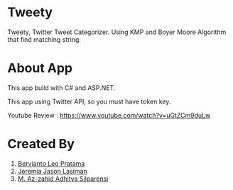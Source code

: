 # Tweety
Tweety, Twitter Tweet Categorizer. Using KMP and Boyer Moore Algorithm that find matching string.

# About App

This app build with C# and ASP.NET.

This app using Twitter API, so you must have token key.

Youtube Review : https://www.youtube.com/watch?v=uGtZCm9duLw

# Created By

1. [Bervianto Leo Pratama](https://github.com/berviantoleo)
2. [Jeremia Jason Lasiman](http://github.com/JeremiaJ)
3. [M. Az-zahid Adhitya Silparensi](https://github.com/Azzahid)